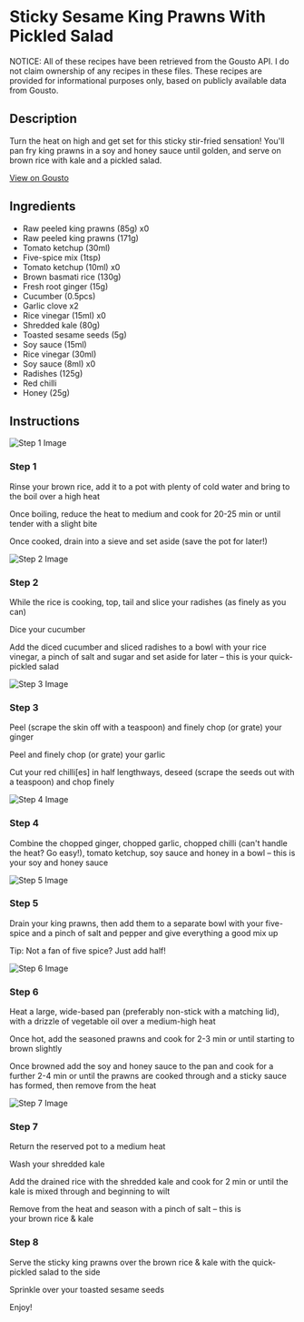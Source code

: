 # Sticky Sesame King Prawns With Pickled Salad 

NOTICE: All of these recipes have been retrieved from the Gousto API. I do not claim ownership of any recipes in these files. These recipes are provided for informational purposes only, based on publicly available data from Gousto.

## Description

Turn the heat on high and get set for this sticky stir-fried sensation! You'll pan fry king prawns in a soy and honey sauce until golden, and serve on brown rice with kale and a pickled salad. 

[View on Gousto](https://www.gousto.co.uk/recipes/cookbook/sticky-sesame-king-prawns-with-pickled-salad)

## Ingredients

- Raw peeled king prawns (85g) x0
- Raw peeled king prawns (171g)
- Tomato ketchup (30ml)
- Five-spice mix (1tsp)
- Tomato ketchup (10ml) x0
- Brown basmati rice (130g)
- Fresh root ginger (15g)
- Cucumber (0.5pcs)
- Garlic clove x2
- Rice vinegar (15ml) x0
- Shredded kale (80g)
- Toasted sesame seeds (5g)
- Soy sauce (15ml)
- Rice vinegar (30ml)
- Soy sauce (8ml) x0
- Radishes (125g)
- Red chilli
- Honey (25g)

## Instructions

![Step 1 Image](https://production-media.gousto.co.uk/cms/recipe-step-image/step-1-1650451959430-x200.jpg)

### Step 1

Rinse your brown rice, add it to a pot with plenty of cold water and bring to the boil over a high heat

Once boiling, reduce the heat to medium and cook for 20-25 min or until tender with a slight bite

Once cooked, drain into a sieve and set aside (save the pot for later!)

![Step 2 Image](https://production-media.gousto.co.uk/cms/recipe-step-image/step-2-1650451963326-x200.jpg)

### Step 2

While the rice is cooking, top, tail and slice your radishes (as finely as you can)

Dice your cucumber

Add the diced cucumber and sliced radishes to a bowl with your rice vinegar, a pinch of salt and sugar and set aside for later – this is your quick-pickled salad

![Step 3 Image](https://production-media.gousto.co.uk/cms/recipe-step-image/step-3-1650451969896-x200.jpg)

### Step 3

Peel (scrape the skin off with a teaspoon) and finely chop (or grate) your ginger

Peel and finely chop (or grate) your garlic

Cut your red chilli[es] in half lengthways, deseed (scrape the seeds out with a teaspoon) and chop finely

![Step 4 Image](https://production-media.gousto.co.uk/cms/recipe-step-image/step-4-1650451973694-x200.jpg)

### Step 4

Combine the chopped ginger, chopped garlic, chopped chilli (can't handle the heat? Go easy!), tomato ketchup, soy sauce and honey in a bowl – this is your soy and honey sauce

![Step 5 Image](https://production-media.gousto.co.uk/cms/recipe-step-image/step-5-1650451978321-x200.jpg)

### Step 5

Drain your king prawns, then add them to a separate bowl with your five-spice and a pinch of salt and pepper and give everything a good mix up

Tip: Not a fan of five spice? Just add half!

![Step 6 Image](https://production-media.gousto.co.uk/cms/recipe-step-image/step-6-1650451984325-x200.jpg)

### Step 6

Heat a large, wide-based pan (preferably non-stick with a matching lid), with a drizzle of vegetable oil over a medium-high heat

Once hot, add the seasoned prawns and cook for 2-3 min or until starting to brown slightly

Once browned add the soy and honey sauce to the pan and cook for a further 2-4 min or until the prawns are cooked through and a sticky sauce has formed, then remove from the heat

![Step 7 Image](https://production-media.gousto.co.uk/cms/recipe-step-image/step-7-1650451998688-x200.jpg)

### Step 7

Return the reserved pot to a medium heat

Wash your shredded kale

Add the drained rice with the shredded kale and cook for 2 min or until the kale is mixed through and beginning to wilt

Remove from the heat and season with a pinch of salt – this is your brown rice & kale

### Step 8

Serve the sticky king prawns over the brown rice & kale with the quick-pickled salad to the side

Sprinkle over your toasted sesame seeds

Enjoy!

